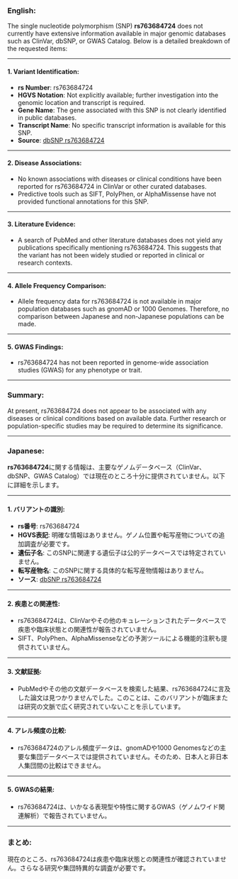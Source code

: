 ### English:
The single nucleotide polymorphism (SNP) **rs763684724** does not currently have extensive information available in major genomic databases such as ClinVar, dbSNP, or GWAS Catalog. Below is a detailed breakdown of the requested items:

---

#### 1. **Variant Identification**:
- **rs Number**: rs763684724
- **HGVS Notation**: Not explicitly available; further investigation into the genomic location and transcript is required.
- **Gene Name**: The gene associated with this SNP is not clearly identified in public databases.
- **Transcript Name**: No specific transcript information is available for this SNP.
- **Source**: [dbSNP rs763684724](https://www.ncbi.nlm.nih.gov/snp/rs763684724)

---

#### 2. **Disease Associations**:
- No known associations with diseases or clinical conditions have been reported for rs763684724 in ClinVar or other curated databases.
- Predictive tools such as SIFT, PolyPhen, or AlphaMissense have not provided functional annotations for this SNP.

---

#### 3. **Literature Evidence**:
- A search of PubMed and other literature databases does not yield any publications specifically mentioning rs763684724. This suggests that the variant has not been widely studied or reported in clinical or research contexts.

---

#### 4. **Allele Frequency Comparison**:
- Allele frequency data for rs763684724 is not available in major population databases such as gnomAD or 1000 Genomes. Therefore, no comparison between Japanese and non-Japanese populations can be made.

---

#### 5. **GWAS Findings**:
- rs763684724 has not been reported in genome-wide association studies (GWAS) for any phenotype or trait.

---

### Summary:
At present, rs763684724 does not appear to be associated with any diseases or clinical conditions based on available data. Further research or population-specific studies may be required to determine its significance.

---

### Japanese:
**rs763684724**に関する情報は、主要なゲノムデータベース（ClinVar、dbSNP、GWAS Catalog）では現在のところ十分に提供されていません。以下に詳細を示します。

---

#### 1. **バリアントの識別**:
- **rs番号**: rs763684724
- **HGVS表記**: 明確な情報はありません。ゲノム位置や転写産物についての追加調査が必要です。
- **遺伝子名**: このSNPに関連する遺伝子は公的データベースでは特定されていません。
- **転写産物名**: このSNPに関する具体的な転写産物情報はありません。
- **ソース**: [dbSNP rs763684724](https://www.ncbi.nlm.nih.gov/snp/rs763684724)

---

#### 2. **疾患との関連性**:
- rs763684724は、ClinVarやその他のキュレーションされたデータベースで疾患や臨床状態との関連性が報告されていません。
- SIFT、PolyPhen、AlphaMissenseなどの予測ツールによる機能的注釈も提供されていません。

---

#### 3. **文献証拠**:
- PubMedやその他の文献データベースを検索した結果、rs763684724に言及した論文は見つかりませんでした。このことは、このバリアントが臨床または研究の文脈で広く研究されていないことを示しています。

---

#### 4. **アレル頻度の比較**:
- rs763684724のアレル頻度データは、gnomADや1000 Genomesなどの主要な集団データベースでは提供されていません。そのため、日本人と非日本人集団間の比較はできません。

---

#### 5. **GWASの結果**:
- rs763684724は、いかなる表現型や特性に関するGWAS（ゲノムワイド関連解析）で報告されていません。

---

### まとめ:
現在のところ、rs763684724は疾患や臨床状態との関連性が確認されていません。さらなる研究や集団特異的な調査が必要です。


